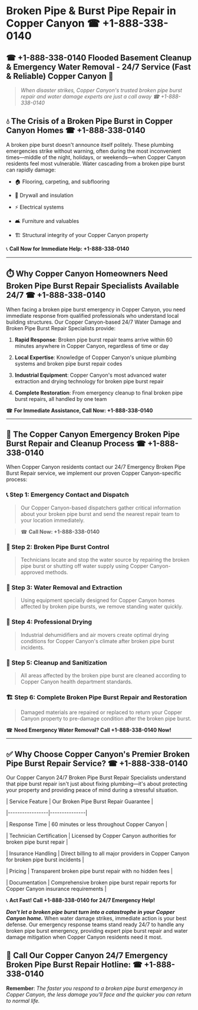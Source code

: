 # Broken Pipe & Burst Pipe Repair in Copper Canyon ☎ +1-888-338-0140  
## ☎ +1-888-338-0140 Flooded Basement Cleanup & Emergency Water Removal - 24/7 Service (Fast & Reliable) Copper Canyon 🚨  

> *When disaster strikes, Copper Canyon's trusted broken pipe burst repair and water damage experts are just a call away ☎ +1-888-338-0140*  

## 💧 The Crisis of a Broken Pipe Burst in Copper Canyon Homes ☎ +1-888-338-0140  

A broken pipe burst doesn't announce itself politely. These plumbing emergencies strike without warning, often during the most inconvenient times—middle of the night, holidays, or weekends—when Copper Canyon residents feel most vulnerable. Water cascading from a broken pipe burst can rapidly damage:  

* 🏠 Flooring, carpeting, and subflooring  
* 🧱 Drywall and insulation  
* ⚡ Electrical systems  
* 🛋️ Furniture and valuables  
* 🏗️ Structural integrity of your Copper Canyon property  

📞 **Call Now for Immediate Help: +1-888-338-0140**  

---  

## ⏱️ Why Copper Canyon Homeowners Need Broken Pipe Burst Repair Specialists Available 24/7 ☎ +1-888-338-0140  

When facing a broken pipe burst emergency in Copper Canyon, you need immediate response from qualified professionals who understand local building structures. Our Copper Canyon-based 24/7 Water Damage and Broken Pipe Burst Repair Specialists provide:  

1. **Rapid Response**: Broken pipe burst repair teams arrive within 60 minutes anywhere in Copper Canyon, regardless of time or day  
2. **Local Expertise**: Knowledge of Copper Canyon's unique plumbing systems and broken pipe burst repair codes  
3. **Industrial Equipment**: Copper Canyon's most advanced water extraction and drying technology for broken pipe burst repair  
4. **Complete Restoration**: From emergency cleanup to final broken pipe burst repairs, all handled by one team  

☎ **For Immediate Assistance, Call Now: +1-888-338-0140**  

---  

## 🔧 The Copper Canyon Emergency Broken Pipe Burst Repair and Cleanup Process ☎ +1-888-338-0140  

When Copper Canyon residents contact our 24/7 Emergency Broken Pipe Burst Repair service, we implement our proven Copper Canyon-specific process:  

### 📞 Step 1: Emergency Contact and Dispatch  
> Our Copper Canyon-based dispatchers gather critical information about your broken pipe burst and send the nearest repair team to your location immediately.  
> ☎ **Call Now: +1-888-338-0140**  

### 🚿 Step 2: Broken Pipe Burst Control  
> Technicians locate and stop the water source by repairing the broken pipe burst or shutting off water supply using Copper Canyon-approved methods.  

### 🌊 Step 3: Water Removal and Extraction  
> Using equipment specially designed for Copper Canyon homes affected by broken pipe bursts, we remove standing water quickly.  

### 💨 Step 4: Professional Drying  
> Industrial dehumidifiers and air movers create optimal drying conditions for Copper Canyon's climate after broken pipe burst incidents.  

### 🧼 Step 5: Cleanup and Sanitization  
> All areas affected by the broken pipe burst are cleaned according to Copper Canyon health department standards.  

### 🏗️ Step 6: Complete Broken Pipe Burst Repair and Restoration  
> Damaged materials are repaired or replaced to return your Copper Canyon property to pre-damage condition after the broken pipe burst.  

☎ **Need Emergency Water Removal? Call +1-888-338-0140 Now!**  

---  

## ✅ Why Choose Copper Canyon's Premier Broken Pipe Burst Repair Service? ☎ +1-888-338-0140  

Our Copper Canyon 24/7 Broken Pipe Burst Repair Specialists understand that pipe burst repair isn't just about fixing plumbing—it's about protecting your property and providing peace of mind during a stressful situation.  

| Service Feature | Our Broken Pipe Burst Repair Guarantee |  
|-----------------|---------------|  
| Response Time | 60 minutes or less throughout Copper Canyon |  
| Technician Certification | Licensed by Copper Canyon authorities for broken pipe burst repair |  
| Insurance Handling | Direct billing to all major providers in Copper Canyon for broken pipe burst incidents |  
| Pricing | Transparent broken pipe burst repair with no hidden fees |  
| Documentation | Comprehensive broken pipe burst repair reports for Copper Canyon insurance requirements |  

📞 **Act Fast! Call +1-888-338-0140 for 24/7 Emergency Help!**  

***Don't let a broken pipe burst turn into a catastrophe in your Copper Canyon home.*** When water damage strikes, immediate action is your best defense. Our emergency response teams stand ready 24/7 to handle any broken pipe burst emergency, providing expert pipe burst repair and water damage mitigation when Copper Canyon residents need it most.  

## 📱 Call Our Copper Canyon 24/7 Emergency Broken Pipe Burst Repair Hotline: ☎ +1-888-338-0140  

**Remember**: *The faster you respond to a broken pipe burst emergency in Copper Canyon, the less damage you'll face and the quicker you can return to normal life.*